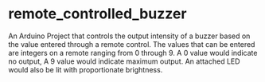 # remote_controlled_buzzer
An Arduino Project that controls the output intensity of a buzzer based on the value entered through a remote control. The values that can be entered are integers on a remote ranging from 0 through 9. A 0 value would indicate no output, A 9 value would indicate maximum output. An attached LED would also be lit with proportionate brightness.
